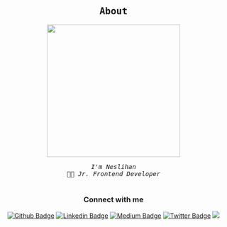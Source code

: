 
<div align="center">
    <samp><h2><b>About</b></h2></samp>
    <img src="https://i.pinimg.com/564x/71/1e/c7/711ec78cc8841456632f68587d2543cc.jpg"
        width="300px" />
    <br />
  
  <samp> <i>I'm Neslihan </i> </samp> <br />
    <samp> 👨‍💻 <i> Jr. Frontend Developer </i> </samp> <br />
    <samp></samp> <br />
  
  
 <div> 
   
<!-- ```typescript
 
   
``` -->
   
 </div>
  
### Connect with me

[![Github Badge](https://img.shields.io/badge/-Github-000?style=quare&labelColor=000&logo=Github&logoColor=white&link=link)](https://github.com/Nslhnatasvr) 
[![Linkedin Badge](https://img.shields.io/badge/-Linkedin-C13584?style=flat-quare&labelColor=C13584&logo=linkedin&logoColor=white&link=link)](https://www.linkedin.com/in/neslihan-atasever-287952211/)
[![Medium Badge](https://img.shields.io/badge/-Medium-757575?style=flat-quare&labelColor=757575&logo=Medium&logoColor=white&link=link)](https://medium.com/@nslhnatasvrrrr)
[![Twitter Badge](https://img.shields.io/badge/-Twitter-FF9800?style=flat-quare&labelColor=FF9800&logo=twitter&logoColor=white&link=link)](https://twitter.com/nslhnatasvr) 
<a href="https://github.com/Meghna-DAS/github-profile-views-counter">
    <img src="https://komarev.com/ghpvc/?username=nslhnatasvr">
</a>



<!-- #### 📈 Github Stats
<a href="https://github.com/SubhamRaoniar28/github-readme-stats"> &nbsp;<img alt="Jamila's Top Languages" src="https://github-readme-stats.vercel.app/api/top-langs/?username=nslhnatasvr&langs_count=8&count_private=true&layout=compact&theme=omni&hide_border=true&bg_color=0D1117" /></a>

[![GitHub Streak](https://github-readme-streak-stats.herokuapp.com/?user=nslhnatasvr&theme=omni)](https://git.io/streak-stats)

![Anurag's GitHub stats](https://github-readme-stats.vercel.app/api?username=nslhnatasvr&theme=omni&show_icons=true) 
 
#### 🛠 Tools and Framework

[![My Skills](https://skillicons.dev/icons?i=html,css,angular,typescript,js,bootstrap,idea)](https://skillicons.dev) -->

